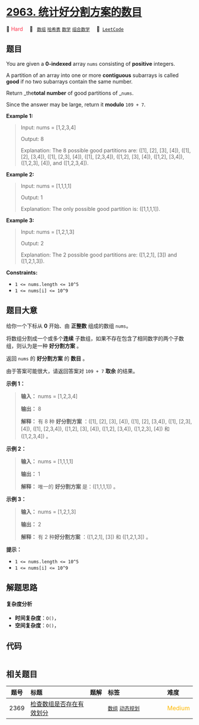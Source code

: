 # [2963. 统计好分割方案的数目](https://leetcode.com/problems/count-the-number-of-good-partitions)

🔴 <font color=#ff334b>Hard</font>&emsp; 🔖&ensp; [`数组`](/leetcode/outline/tag/array.md) [`哈希表`](/leetcode/outline/tag/hash-table.md) [`数学`](/leetcode/outline/tag/math.md) [`组合数学`](/leetcode/outline/tag/combinatorics.md)&emsp; 🔗&ensp;[`LeetCode`](https://leetcode.com/problems/count-the-number-of-good-partitions)

## 题目

You are given a **0-indexed** array `nums` consisting of **positive**
integers.

A partition of an array into one or more **contiguous** subarrays is called
**good** if no two subarrays contain the same number.

Return _the**total number** of good partitions of _`nums`.

Since the answer may be large, return it **modulo** `109 + 7`.



**Example 1:**

> Input: nums = [1,2,3,4]
> 
> Output: 8
> 
> Explanation: The 8 possible good partitions are: ([1], [2], [3], [4]), ([1], [2], [3,4]), ([1], [2,3], [4]), ([1], [2,3,4]), ([1,2], [3], [4]), ([1,2], [3,4]), ([1,2,3], [4]), and ([1,2,3,4]).

**Example 2:**

> Input: nums = [1,1,1,1]
> 
> Output: 1
> 
> Explanation: The only possible good partition is: ([1,1,1,1]).

**Example 3:**

> Input: nums = [1,2,1,3]
> 
> Output: 2
> 
> Explanation: The 2 possible good partitions are: ([1,2,1], [3]) and ([1,2,1,3]).

**Constraints:**

  * `1 <= nums.length <= 10^5`
  * `1 <= nums[i] <= 10^9`


## 题目大意

给你一个下标从 **0** 开始、由 **正整数** 组成的数组 `nums`。

将数组分割成一个或多个**连续** 子数组，如果不存在包含了相同数字的两个子数组，则认为是一种 **好分割方案** 。

返回 `nums` 的 **好分割方案** 的 **数目** 。

由于答案可能很大，请返回答案对 `109 + 7` **取余** 的结果。



**示例 1：**

> 
> 
> 
> 
> 
> **输入：** nums = [1,2,3,4]
> 
> **输出：** 8
> 
> **解释：** 有 8 种 **好分割方案** ：([1], [2], [3], [4]), ([1], [2], [3,4]), ([1], [2,3], [4]), ([1], [2,3,4]), ([1,2], [3], [4]), ([1,2], [3,4]), ([1,2,3], [4]) 和 ([1,2,3,4]) 。
> 
> 

**示例 2：**

> 
> 
> 
> 
> 
> **输入：** nums = [1,1,1,1]
> 
> **输出：** 1
> 
> **解释：** 唯一的 **好分割方案** 是：([1,1,1,1]) 。
> 
> 

**示例 3：**

> 
> 
> 
> 
> 
> **输入：** nums = [1,2,1,3]
> 
> **输出：** 2
> 
> **解释：** 有 2 种**好分割方案** ：([1,2,1], [3]) 和 ([1,2,1,3]) 。
> 
> 



**提示：**

  * `1 <= nums.length <= 10^5`
  * `1 <= nums[i] <= 10^9`


## 解题思路

#### 复杂度分析

- **时间复杂度**：`O()`，
- **空间复杂度**：`O()`，

## 代码

```javascript

```

## 相关题目

<!-- prettier-ignore -->
| 题号 | 标题 | 题解 | 标签 | 难度 |
| :------: | :------ | :------: | :------ | :------ |
| 2369 | [检查数组是否存在有效划分](https://leetcode.com/problems/check-if-there-is-a-valid-partition-for-the-array) |  |  [`数组`](/leetcode/outline/tag/array.md) [`动态规划`](/leetcode/outline/tag/dynamic-programming.md) | <font color=#ffb800>Medium</font> |

<style>
.blue {
    background-color: #096dd9;
    padding: 0.25rem 0.5rem;
    margin: 0;
    font-size: 0.85em;
    border-radius: 3px;
    color: white;
    font-weight: 500;
}
table th:first-of-type { width: 10%; }
table th:nth-of-type(2) { width: 35%; }
table th:nth-of-type(3) { width: 10%; }
table th:nth-of-type(4) { width: 35%; }
table th:nth-of-type(5) { width: 10%; }
</style>
